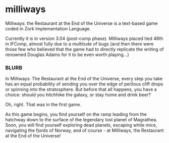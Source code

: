 # milliways
   Milliways: the Restaurant at the End of the Universe is a text-based game coded in Zork Implementation Language.
   
   Currently it is in version 3.04 (post-comp phase). Milliways placed tied 46th in IFComp, almost fully due to a multitude of bugs (and then there were those few who believed that the game had to directly replicate the writing of renowned Douglas Adams for it to be even worth playing...)

### BLURB
   In Milliways: The Restaurant at the End of the Universe, every step you take has an equal probability of sending you over the edge of perilous cliff drops or spinning into the stratosphere. But before that all happens, you have a choice: should you hitchhike the galaxy, or stay home and drink beer?

   Oh, right. That was in the first game.

   As this game begins, you find yourself on the ramp leading from the hatchway down to the surface of the legendary lost planet of Magrathea. Soon, you will find yourself exploring dead planets, escaping white mice, navigating the fjords of Norway, and of course - at Milliways, the Restaurant at the End of the Universe!
